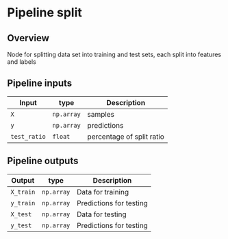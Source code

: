 # Pipeline split

## Overview

Node for splitting data set into training and test sets, each split into features and labels

## Pipeline inputs

| Input | type | Description |
| --- | --- | --- |
`X` | `np.array` | samples
`y` | `np.array` | predictions
`test_ratio` | `float` | percentage of split ratio

## Pipeline outputs

| Output | type | Description |
| --- | --- | --- |
`X_train` | `np.array`| Data for training
`y_train` | `np.array`| Predictions for testing
`X_test` | `np.array`| Data for testing
`y_test` | `np.array`| Predictions for testing
